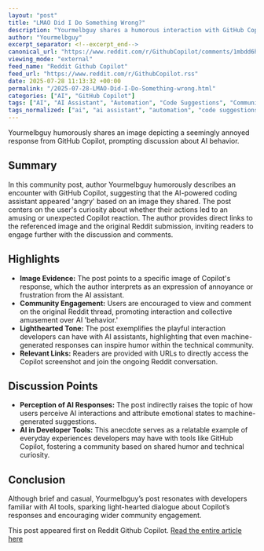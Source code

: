 ```yaml
---
layout: "post"
title: "LMAO Did I Do Something Wrong?"
description: "Yourmelbguy shares a humorous interaction with GitHub Copilot, speculating about its perceived frustration based on a shared image. The post includes a direct link to the image and invites engagement with the Reddit community through comments and discussion links."
author: "Yourmelbguy"
excerpt_separator: <!--excerpt_end-->
canonical_url: "https://www.reddit.com/r/GithubCopilot/comments/1mbdd6h/lmao_did_i_do_something_wrong/"
viewing_mode: "external"
feed_name: "Reddit Github Copilot"
feed_url: "https://www.reddit.com/r/GithubCopilot.rss"
date: 2025-07-28 11:13:32 +00:00
permalink: "/2025-07-28-LMAO-Did-I-Do-Something-wrong.html"
categories: ["AI", "GitHub Copilot"]
tags: ["AI", "AI Assistant", "Automation", "Code Suggestions", "Community", "Community Discussion", "Developer Humor", "GitHub Copilot", "Programming Tools", "Reddit", "Software Development", "User Experience"]
tags_normalized: ["ai", "ai assistant", "automation", "code suggestions", "community", "community discussion", "developer humor", "github copilot", "programming tools", "reddit", "software development", "user experience"]
---
```


Yourmelbguy humorously shares an image depicting a seemingly annoyed response from GitHub Copilot, prompting discussion about AI behavior.<!--excerpt_end-->

## Summary

In this community post, author Yourmelbguy humorously describes an encounter with GitHub Copilot, suggesting that the AI-powered coding assistant appeared 'angry' based on an image they shared. The post centers on the user's curiosity about whether their actions led to an amusing or unexpected Copilot reaction. The author provides direct links to the referenced image and the original Reddit submission, inviting readers to engage further with the discussion and comments.

## Highlights

- **Image Evidence:** The post points to a specific image of Copilot's response, which the author interprets as an expression of annoyance or frustration from the AI assistant.
- **Community Engagement:** Users are encouraged to view and comment on the original Reddit thread, promoting interaction and collective amusement over AI 'behavior.'
- **Lighthearted Tone:** The post exemplifies the playful interaction developers can have with AI assistants, highlighting that even machine-generated responses can inspire humor within the technical community.
- **Relevant Links:** Readers are provided with URLs to directly access the Copilot screenshot and join the ongoing Reddit conversation.

## Discussion Points

- **Perception of AI Responses:** The post indirectly raises the topic of how users perceive AI interactions and attribute emotional states to machine-generated suggestions.
- **AI in Developer Tools:** This anecdote serves as a relatable example of everyday experiences developers may have with tools like GitHub Copilot, fostering a community based on shared humor and technical curiosity.

## Conclusion

Although brief and casual, Yourmelbguy’s post resonates with developers familiar with AI tools, sparking light-hearted dialogue about Copilot’s responses and encouraging wider community engagement.

This post appeared first on Reddit Github Copilot. [Read the entire article here](https://www.reddit.com/r/GithubCopilot/comments/1mbdd6h/lmao_did_i_do_something_wrong/)
